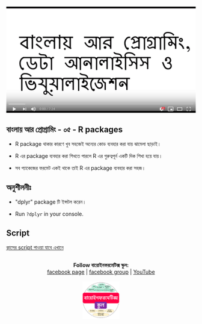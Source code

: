 [![Everything Is AWESOME](../files/youtube.png)](https://www.youtube.com/watch?v=tMmOV0YHKWQ "Everything Is AWESOME")

## বাংলায় আর প্রোগ্রামিং - ০৫ - R packages

- R package থাকার কারণে খুব সহজেই অন্যের কোড ব্যবহার করা যায় ঝামেলা ছাড়াই। 

- R এর package ব্যবহার করা শিখতে পারলে R এর গুরুত্বপূর্ন একটি দিক শিখা হয়ে যায়। 

- সব প্যাকেজের ফরমেট একই থাকে তাই R এর package ব্যবহার করা সহজ। 


## অনুশীলনীঃ 

- "dplyr" package টি ইন্সটল করেন। 

- Run `?dplyr` in your console.

## Script

[ক্লাসের script পাওয়া যাবে এখানে](https://github.com/Rashedul/R-Tutorials/blob/master/scripts/Lec-05.R) 


## 

##


<p align="center">
  <b>Follow বায়োইনফরমেটিক্স স্কুল:</b><br>
  <a href="https://www.facebook.com/%E0%A6%AC%E0%A6%BE%E0%A6%AF%E0%A6%BC%E0%A7%8B%E0%A6%87%E0%A6%A8%E0%A6%AB%E0%A6%B0%E0%A6%AE%E0%A7%87%E0%A6%9F%E0%A6%BF%E0%A6%95%E0%A7%8D%E0%A6%B8-%E0%A6%B8%E0%A7%8D%E0%A6%95%E0%A7%81%E0%A6%B2-575599666193690/">facebook page</a> |
  <a href="https://www.facebook.com/groups/390262838074549/">facebook group</a> |
  <a href="https://www.youtube.com/channel/UCm-8CdrvGi2SjLEOUSCztIg?view_as=subscriber">YouTube</a>
  <br><br>
  <img src="../files/logo.png" height="100" width="100">
</p>
